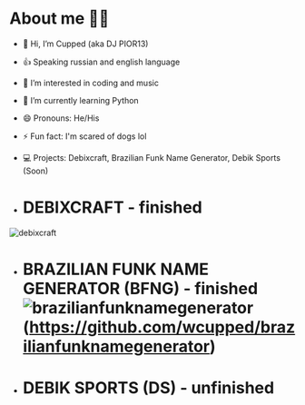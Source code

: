 # About me 🙍‍♂️

- 👋 Hi, I’m Cupped (aka DJ PIOR13)
- 👍 Speaking russian and english language
- 👀 I’m interested in coding and music
- 🌱 I’m currently learning Python
- 😄 Pronouns: He/His
- ⚡ Fun fact: I'm scared of dogs lol
- 💻 Projects: Debixcraft, Brazilian Funk Name Generator, Debik Sports (Soon)

- # DEBIXCRAFT - finished
 ![debixcraft](https://github.com/wcupped/wcupped/assets/134646828/07ae8552-0f0f-4471-88f4-711ba0e9d409)


- # BRAZILIAN FUNK NAME GENERATOR (BFNG) - finished ![brazilianfunknamegenerator](https://github.com/wcupped/wcupped/assets/134646828/361830ef-378e-412b-8a7c-837ce8bb0765)(https://github.com/wcupped/brazilianfunknamegenerator)


- # DEBIK SPORTS (DS) - unfinished
